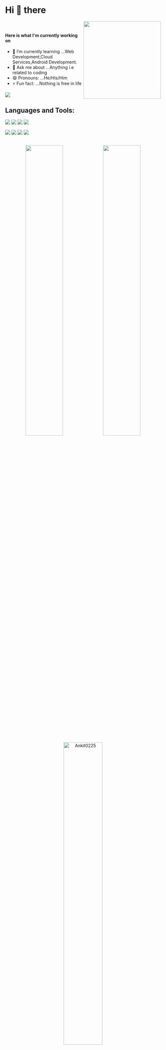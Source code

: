 #    Hi 👋 there
 <img align='right' src="https://media.giphy.com/media/xUPGcl8pUmj1RD8EJG/giphy.gif" width="250"> 
 <br />
 
#### Here is what I'm currently working on

- 🌱 I’m currently learning ...Web Development,Cloud Services,Android Development.
- 💬 Ask me about ...Anything i.e related to coding
- 😄 Pronouns: ...He/His/Him
- ⚡ Fun fact: ...Nothing is free in life



![](https://activity-graph.herokuapp.com/graph?username=Ankit0225&theme=dracula)
## Languages and Tools:
<img src="https://img.shields.io/badge/node.js%20-%2343853D.svg?&style=for-the-badge&logo=node.js&logoColor=white"/>   <img src="https://img.shields.io/badge/javascript%20-%23323330.svg?&style=for-the-badge&logo=javascript&logoColor=%23F7DF1E"/>   <img src="https://img.shields.io/badge/html5%20-%23E34F26.svg?&style=for-the-badge&logo=html5&logoColor=white"/>   <img src="https://img.shields.io/badge/css3%20-%231572B6.svg?&style=for-the-badge&logo=css3&logoColor=white"/>  

<img src="https://img.shields.io/badge/bootstrap%20-%23563D7C.svg?&style=for-the-badge&logo=bootstrap&logoColor=white"/>   
<img src="https://img.shields.io/badge/webpack%20-%238DD6F9.svg?&style=for-the-badge&logo=webpack&logoColor=black" />

<img src="https://img.shields.io/badge/git%20-%23F05033.svg?&style=for-the-badge&logo=git&logoColor=white"/>  
 <img src="https://img.shields.io/badge/github%20-%23121011.svg?&style=for-the-badge&logo=github&logoColor=white"/> 

<br />
<br />
<p align="center">
<img width="49%" src="https://github-readme-stats.vercel.app/api?username=Ankit0225&show-icons&hide_border=true" />
<img width="49%" src= "https://github-readme-streak-stats.herokuapp.com/?user=Ankit0225" />

<p />
<p align="center" >
 <img width="50%"  src="https://github-readme-stats.vercel.app/api/top-langs?username=Ankit0225&shows_icons=true&locale=en&layout=compactbg_color=000&hide_border=2&title_color=2EDD9"alt="Ankit0225" />
</p>
